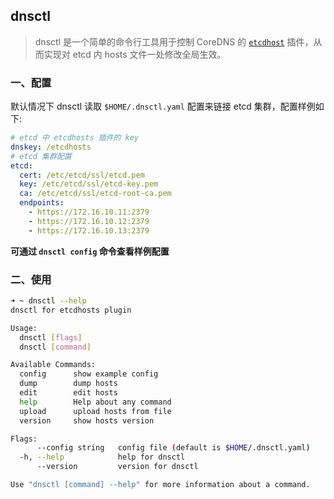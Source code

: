 ## dnsctl

> dnsctl 是一个简单的命令行工具用于控制 CoreDNS 的 [`etcdhost`](https://github.com/Gozap/etcdhosts) 插件，从而实现对 etcd 内 hosts 文件一处修改全局生效。

### 一、配置

默认情况下 dnsctl 读取 `$HOME/.dnsctl.yaml` 配置来链接 etcd 集群，配置样例如下:

```yaml
# etcd 中 etcdhosts 插件的 key
dnskey: /etcdhosts
# etcd 集群配置
etcd:
  cert: /etc/etcd/ssl/etcd.pem
  key: /etc/etcd/ssl/etcd-key.pem
  ca: /etc/etcd/ssl/etcd-root-ca.pem
  endpoints:
    - https://172.16.10.11:2379
    - https://172.16.10.12:2379
    - https://172.16.10.13:2379
```

**可通过 `dnsctl config` 命令查看样例配置**

### 二、使用

```sh
➜ ~ dnsctl --help
dnsctl for etcdhosts plugin

Usage:
  dnsctl [flags]
  dnsctl [command]

Available Commands:
  config      show example config
  dump        dump hosts
  edit        edit hosts
  help        Help about any command
  upload      upload hosts from file
  version     show hosts version

Flags:
      --config string   config file (default is $HOME/.dnsctl.yaml)
  -h, --help            help for dnsctl
      --version         version for dnsctl

Use "dnsctl [command] --help" for more information about a command.
```
